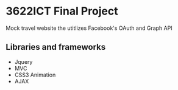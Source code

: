 
# 3622ICT Final Project
Mock travel website the utitlizes Facebook's OAuth and Graph API

## Libraries and frameworks
- Jquery
- MVC
- CSS3 Animation
- AJAX
